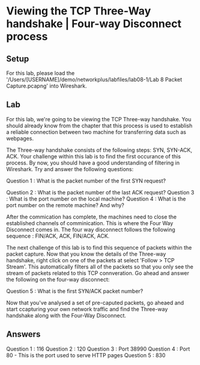 # Viewing the TCP Three-Way handshake | Four-way Disconnect process

## Setup
For this lab, please load the '/Users/[USERNAME]/demo/networkplus/labfiles/lab08-1/Lab 8 Packet Capture.pcapng' into Wireshark.

## Lab 

For this lab, we're going to be viewing the TCP Three-way handshake. You should already know from the chapter that this process is used to establish a reliable connection between two machine for transferring data such as webpages.

The Three-way handshake consists of the following steps: SYN, SYN-ACK, ACK. Your challenge within this lab is to find the first occurance of this process. By now, you should have a good understanding of filtering in Wireshark. Try and answer the following questions:

Question 1 : What is the packet number of the first SYN request?

Question 2 : What is the packet number of the last ACK request?
Question 3 : What is the port number on the local machine? 
Question 4 : What is the port number on the remote machine? And why?

After the commication has complete, the machines need to close the established channels of comminication. This is where the Four Way Disconnect comes in. The four way disconnect follows the following sequence : FIN/ACK, ACK, FIN/ACK, ACK.

The next challenge of this lab is to find this sequence of packets within the packet capture. Now that you know the details of the Three-way handshake, right click on one of the packets at select 'Follow > TCP Stream'. This automatically filters all of the packets so that you only see the stream of packets related to this TCP connveration. Go ahead and answer the following on the four-way disconnect:

Question 5 : What is the first SYN/ACK packet number?

Now that you've analysed a set of pre-caputed packets, go aheaed and start ccapturing your own network traffic and find the Three-way handshake along with the Four-Way Disconnect.

## Answers
Question 1 : 116
Question 2 : 120
Question 3 : Port 38990
Question 4 : Port 80 - This is the port used to serve HTTP pages
Question 5 : 830
